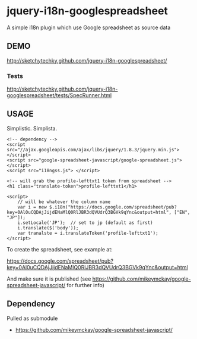 jquery-i18n-googlespreadsheet
=============================

A simple i18n plugin which use Google spreadsheet as source data

## DEMO ##

http://sketchytechky.github.com/jquery-i18n-googlespreadsheet/

### Tests ###

http://sketchytechky.github.com/jquery-i18n-googlespreadsheet/tests/SpecRunner.html

## USAGE ##

Simplistic. Simplista.

    <!-- dependency -->
    <script src="//ajax.googleapis.com/ajax/libs/jquery/1.8.3/jquery.min.js"></script>
    <script src="google-spreadsheet-javascript/google-spreadsheet.js"></script>
    <script src="i18ngss.js"> </script>
    
    <!-- will grab the profile-lefttxt1 token from spreadsheet -->
    <h1 class="translate-token">profile-lefttxt1</h1>

    <script>
        // will be whatever the column name
        var i = new $.i18n("https://docs.google.com/spreadsheet/pub?key=0Al0uCQDAjJijdENaMlQ0RlJBR3dQVUdrQ3BGVk9qYnc&output=html", ["EN", "JP"]);
        i.setLocale('JP');  // set to jp (default as first)
        i.translate($('body'));
        var tranalste = i.translateToken('profile-lefttxt1');
    </script>


To create the spreadsheet, see example at:

https://docs.google.com/spreadsheet/pub?key=0Al0uCQDAjJijdENaMlQ0RlJBR3dQVUdrQ3BGVk9qYnc&output=html

And make sure it is published (see https://github.com/mikeymckay/google-spreadsheet-javascript/ for further info)

## Dependency ##

Pulled as submodule

- https://github.com/mikeymckay/google-spreadsheet-javascript/
